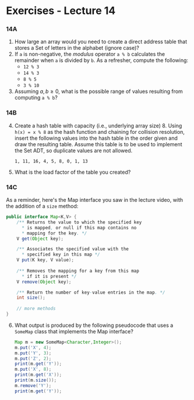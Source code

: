 # Exercises - Lecture 14



### 14A

1. How large an array would you need to create a direct address table that stores a Set of letters in the alphabet (ignore case)?
2. If `a` is non-negative, the *modulus* operator `a % b` calculates the remainder when `a` is divided by `b`. As a refresher, compute the following:
   * `12 % 3`
   * `14 % 3`
   * `8 % 5`
   * `3 % 10`
3. Assuming $a, b \ge 0$, what is the possible range of values resulting from computing `a % b`? 

### 14B

4. Create a hash table with capacity (i.e., underlying array size) 8. Using `h(x) = x % 8` as the hash function and chaining for collision resolution, insert the following values into the hash table in the order given and draw the resulting table. Assume this table is to be used to implement the Set ADT, so duplicate values are not allowed.

   ```
   1, 11, 16, 4, 5, 8, 0, 1, 13
   ```

5. What is the load factor of the table you created?

### 14C

As a reminder, here's the Map interface you saw in the lecture video, with the addition of a `size` method:

```java
public interface Map<K,V> {
    /** Returns the value to which the specified key
      * is mapped, or null if this map contains no
      * mapping for the key. */
    V get(Object key);

    /** Associates the specified value with the
      * specified key in this map */
    V put(K key, V value);
    
    /** Removes the mapping for a key from this map
      * if it is present */
    V remove(Object key);

    /** Return the number of key-value entries in the map. */
  	int size();
  
    // more methods
}
```

6. What output is produced by the following pseudocode that uses a `SomeMap` class that implements the Map interface?

   ```java
   Map m = new SomeMap<Character,Integer>();
   m.put('X', 4);
   m.put('Y', 3);
   m.put('Z', 2);
   print(m.get('Y'));
   m.put('X', 8);
   print(m.get('X'));
   print(m.size());
   m.remove('Y');
   print(m.get('Y'));
   ```



